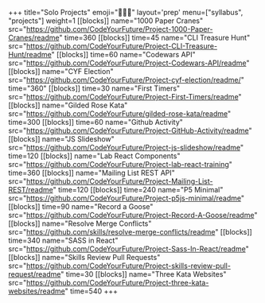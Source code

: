 +++
title="Solo Projects"
emoji="🧑🏿‍💻"
layout='prep'
menu=["syllabus", "projects"]
weight=1
[[blocks]]
name="1000 Paper Cranes"
src="https://github.com/CodeYourFuture/Project-1000-Paper-Cranes/readme"
time=360
[[blocks]]
time=45
name="CLI Treasure Hunt"
src="https://github.com/CodeYourFuture/Project-CLI-Treasure-Hunt/readme"
[[blocks]]
time=60
name="Codewars API"
src="https://github.com/CodeYourFuture/Project-Codewars-API/readme"
[[blocks]]
name="CYF Election"
src="https://github.com/CodeYourFuture/Project-cyf-election/readme/"
time="360"
[[blocks]]
time=30
name="First Timers"
src="https://github.com/CodeYourFuture/Project-First-Timers/readme"
[[blocks]]
name="Gilded Rose Kata"
src="https://github.com/CodeYourFuture/gilded-rose-kata/readme"
time=300
[[blocks]]
time=60
name="Github Activity"
src="https://github.com/CodeYourFuture/Project-GitHub-Activity/readme"
[[blocks]]
name="JS Slideshow"
src="https://github.com/CodeYourFuture/Project-js-slideshow/readme"
time=120
[[blocks]]
name="Lab React Components"
src="https://github.com/CodeYourFuture/Project-lab-react-training"
time=360
[[blocks]]
name="Mailing List REST API"
src="https://github.com/CodeYourFuture/Project-Mailing-List-REST/readme"
time=120
[[blocks]]
time=240
name="P5 Minimal"
src="https://github.com/CodeYourFuture/Project-p5js-minimal/readme"
[[blocks]]
time=90
name="Record a Goose"
src="https://github.com/CodeYourFuture/Project-Record-A-Goose/readme"
[[blocks]]
name="Resolve Merge Conflicts"
src="https://github.com/skills/resolve-merge-conflicts/readme"
[[blocks]]
time=340
name="SASS in React"
src="https://github.com/CodeYourFuture/Project-Sass-In-React/readme"
[[blocks]]
name="Skills Review Pull Requests"
src="https://github.com/CodeYourFuture/Project-skills-review-pull-request/readme"
time=30
[[blocks]]
name="Three Kata Websites"
src="https://github.com/CodeYourFuture/Project-three-kata-websites/readme"
time=540
+++
